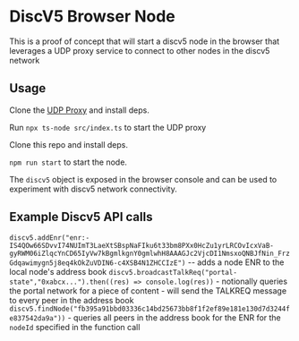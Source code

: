 # DiscV5 Browser Node

This is a proof of concept that will start a discv5 node in the browser that leverages a UDP proxy service to connect to other nodes in the discv5 network
## Usage

Clone the [UDP Proxy](https://github.com/acolytec3/ultralight-proxy) and install deps. 

Run `npx ts-node src/index.ts` to start the UDP proxy

Clone this repo and install deps.

`npm run start` to start the node.

The `discv5` object is exposed in the browser console and can be used to experiment with discv5 network connectivity.

## Example Discv5 API calls

`discv5.addEnr("enr:-IS4QOw66SDvvI74NUImT3LaeXtSBspNaFIku6t33bm8PXx0HcZu1yrLRCOvIcxVaB-gyRWM06iZlqcYnCD65IyVw7kBgmlkgnY0gmlwhH8AAAGJc2VjcDI1NmsxoQNBJfNin_FrzGdqawimygn5j8eq4kOkZuVDIN6-c4XSB4N1ZHCCIzE")` -- adds a node ENR to the local node's address book
`discv5.broadcastTalkReq("portal-state","0xabcx...").then((res) => console.log(res))` - notionally queries the portal network for a piece of content - will send the TALKREQ message to every peer in the address book
`discv5.findNode("fb395a91bbd03336c14bd25673bb8f1f2ef89e181e130d7d3244fe837542da9a"))` - queries all peers in the address book for the ENR for the `nodeId` specified in the function call



